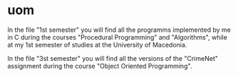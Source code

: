 # uom

In the file "1st semester" you will find all the programms implemented by me in C during the courses "Procedural Programming" and "Algorithms", while at my 1st semester of studies at the University of Macedonia. 

In the file "3st semester" you will find all the versions of the "CrimeNet" assignment during the course "Object Oriented Programming". 


